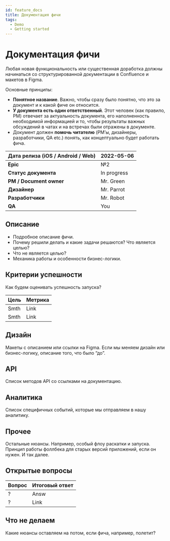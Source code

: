 ```yaml
---
id: feature_docs
title: Документация фичи
tags:
  - Demo
  - Getting started
---
```


# **Документация фичи**

Любая новая функциональность или существенная доработка должны начинаться со структурированной документации в Confluence и
макетов в Figma.

Основные принципы:

- **Понятное название**. Важно, чтобы сразу было понятно, что это за документ и к какой фиче он относится.
- **У документа есть один ответственный**. Этот человек (как правило, PM) отвечает за актуальность документа, его наполненность необходимой информацией и то, чтобы результаты важных обсуждений в чатах и на встречах были отражены в документе.
- Документ должен **помочь читателю** (PM’ы, дизайнеры, разработчики, QA etc.) понять, как концептуально будет работать фича.

| Дата релиза (iOS / Android / Web) 	| 2022-05-06  	|
|-----------------------------------	|-------------	|
| **Epic**                          	| №2          	|
| **Статус документа**              	| In progress 	|
| **PM / Document owner**           	| Mr. Green   	|
| **Дизайнер**                      	| Mr. Parrot  	|
| **Разработчики**                  	| Mr. Robot   	|
| **QA**                            	| You         	|

## Описание

- Подробное описание фичи.
- Почему решили делать и какие задачи решаются? Что является целью?
- Что не является целью?
- Механика работы и особенности бизнес-логики.

## Критерии успешности
Как будем оценивать успешность запуска?

| Цель  	| Метрика 	|
|-------	|---------	|
| Smth  	| Link    	|
| Smth  	| Link    	|

## Дизайн

Макеты с описанием или ссылки на Figma. Если мы меняем дизайн или бизнес-логику, описание того, что было “до”.

## API

Список методов API со ссылками на документацию.

## Аналитика

Список специфичных событий, которые мы отправляем в нашу аналитику.

## Прочее

Остальные нюансы. Например, особый флоу раскатки и запуска. Принцип работы фоллбека для старых версий приложений, если он
нужен. И так далее.

## Открытые вопросы

| Вопрос 	| Итоговый ответ 	|
|--------	|----------------	|
| ?      	| Answ           	|
| ?      	| Link           	|

## Что не делаем

Какие нюансы оставляем на потом, если фича, например, полетит?